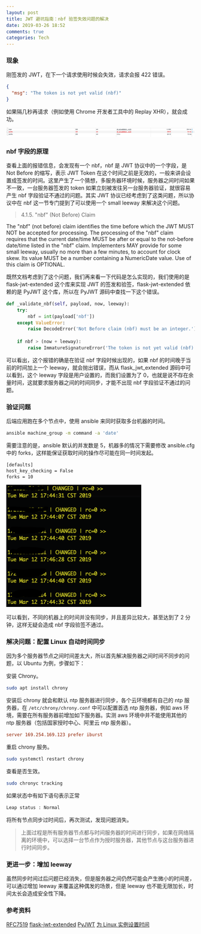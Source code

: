```yaml
---
layout: post
title: JWT 避坑指南：nbf 验签失效问题的解决
date: 2019-03-26 18:52
comments: true
categories: Tech
---
```


### 现象

刚签发的 JWT，在下一个请求使用时候会失效，请求会报 422 错误。

```json
{
  "msg": "The token is not yet valid (nbf)"
}
```

如果隔几秒再请求（例如使用 Chrome 开发者工具中的 Replay XHR），就会成功。

<!-- more --> 

![](/upload/20190326_01.png)

### nbf 字段的原理

查看上面的报错信息，会发现有一个 nbf，nbf 是 JWT 协议中的一个字段，是 Not Before 的缩写，表示 JWT Token 在这个时间之前是无效的，一般来讲会设置成签发的时间。这里产生了一个猜想，多服务器环境时候，服务器之间时间如果不一致，一台服务器签发的 token 如果立刻被发往另一台服务器验证，就很容易产生 nbf 字段验证不通过的问题。其实 JWT 协议已经考虑到了这类问题，所以协议中在 nbf 这一节专门提到了可以使用一个 small leeway 来解决这个问题。

> 4.1.5.  "nbf" (Not Before) Claim

   The "nbf" (not before) claim identifies the time before which the JWT
   MUST NOT be accepted for processing.  The processing of the "nbf"
   claim requires that the current date/time MUST be after or equal to
   the not-before date/time listed in the "nbf" claim.  Implementers MAY
   provide for some small leeway, usually no more than a few minutes, to
   account for clock skew.  Its value MUST be a number containing a
   NumericDate value.  Use of this claim is OPTIONAL.

既然文档考虑到了这个问题，我们再来看一下代码是怎么实现的，我们使用的是 flask-jwt-extended 这个库来实现 JWT 的签发和验签，flask-jwt-extended 依赖的是 PyJWT 这个库，所以在 PyJWT 源码中查找一下这个错误。

```python
def _validate_nbf(self, payload, now, leeway):
    try:
        nbf = int(payload['nbf'])
    except ValueError:
        raise DecodeError('Not Before claim (nbf) must be an integer.')

    if nbf > (now + leeway):
        raise ImmatureSignatureError('The token is not yet valid (nbf)')
```

可以看出，这个报错的确是在验证 nbf 字段时候出现的，如果 nbf 的时间晚于当前的时间加上一个 leeway，就会抛出错误，而从 flask_jwt_extended 源码中可以看到，这个 leeway 字段是用户设置的，而我们设置为了 0，也就是说不存在余量时间，这就要求服务器之间的时间同步，才能不出现 nbf 字段验证不通过的问题。

### 验证问题

后端应用跑在多个节点中，使用 ansible 来同时获取多台机器的时间。

```bash
ansible machine_group -m command -a 'date' 
```

需要注意的是，ansible 默认的并发数是 5，机器多的情况下需要修改 ansible.cfg 中的 forks，这样能保证获取时间的操作尽可能在同一时间发起。

```config
[defaults]
host_key_checking = False
forks = 10
```

![](/upload/20190326_02.png)

可以看到，不同的机器上的时间并没有同步，并且差异比较大，甚至达到了 2 分钟，这样无疑会造成 nbf 字段验签不通过。

### 解决问题：配置 Linux 自动时间同步

因为多个服务器节点之间时间差太大，所以首先解决服务器之间时间不同步的问题，以 Ubuntu 为例，步骤如下：

安装 Chrony。

```bash
sudo apt install chrony
```

安装后 chrony 就会和默认 ntp 服务器进行同步，各个云环境都有自己的 ntp 服务器，在 `/etc/chrony/chrony.conf` 中可以配置首选 ntp 服务器，例如 aws 环境，需要在所有服务器前增加如下服务器。实测 aws 环境中并不能使用其他的 ntp 服务器（包括国家授时中心、阿里云 ntp 服务器）。

```conf
server 169.254.169.123 prefer iburst
```

重启 chrony 服务。

```bash
sudo systemctl restart chrony
```

查看是否生效。

```bash
sudo chronyc tracking
```

如果状态中有如下语句表示正常

```bash
Leap status : Normal
```

将所有节点同步过时间后，再次测试，发现问题消失。

> 上面过程是所有服务器节点都与时间服务器的时间进行同步，如果在网络隔离的环境中，可以选择一台节点作为授时服务器，其他节点与这台服务器进行时间同步。

### 更进一步：增加 leeway

虽然同步时间过后问题已经消失，但是服务器之间仍然可能会产生微小的时间差，可以通过增加 leeway 来覆盖这种偶发的场景，但是 leeway 也不能无限加长，时间太长会造成安全性下降。

### 参考资料

[RFC7519](https://tools.ietf.org/html/rfc7519)
[flask-jwt-extended](https://github.com/vimalloc/flask-jwt-extended)
[PyJWT](https://github.com/jpadilla/pyjwt)
[为 Linux 实例设置时间](https://docs.aws.amazon.com/AWSEC2/latest/UserGuide/set-time.html)